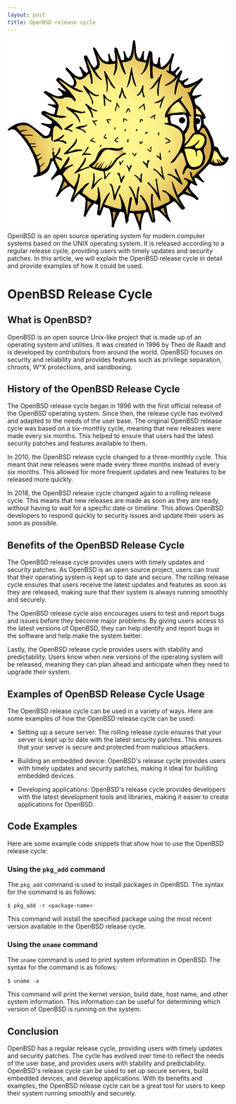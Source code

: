 ```yaml
---
layout: post
title: OpenBSD release cycle
---
```

<div class="row">
    <div class="col-sm-2">
        <img src="/images/openbsd-logo.png" alt="openbsd logo"/>
    </div>
    <div class="col-sm-10">
        OpenBSD is an open source operating system for modern computer systems based on the UNIX operating system. It is released according to a regular release cycle, providing users with timely updates and security patches. In this article, we will explain the OpenBSD release cycle in detail and provide examples of how it could be used.
    </div>
</div>


# OpenBSD Release Cycle

## What is OpenBSD?

OpenBSD is an open source Unix-like project that is made up of an operating system and utilities. It was created in 1996 by Theo de Raadt and is developed by contributors from around the world. OpenBSD focuses on security and reliability and provides features such as privilege separation, chroots, W^X protections, and sandboxing.

## History of the OpenBSD Release Cycle

The OpenBSD release cycle began in 1996 with the first official release of the OpenBSD operating system. Since then, the release cycle has evolved and adapted to the needs of the user base. The original OpenBSD release cycle was based on a six-monthly cycle, meaning that new releases were made every six months. This helped to ensure that users had the latest security patches and features available to them.

In 2010, the OpenBSD release cycle changed to a three-monthly cycle. This meant that new releases were made every three months instead of every six months. This allowed for more frequent updates and new features to be released more quickly.

In 2018, the OpenBSD release cycle changed again to a rolling release cycle. This means that new releases are made as soon as they are ready, without having to wait for a specific date or timeline. This allows OpenBSD developers to respond quickly to security issues and update their users as soon as possible.

## Benefits of the OpenBSD Release Cycle

The OpenBSD release cycle provides users with timely updates and security patches. As OpenBSD is an open source project, users can trust that their operating system is kept up to date and secure. The rolling release cycle ensures that users receive the latest updates and features as soon as they are released, making sure that their system is always running smoothly and securely.

The OpenBSD release cycle also encourages users to test and report bugs and issues before they become major problems. By giving users access to the latest versions of OpenBSD, they can help identify and report bugs in the software and help make the system better.

Lastly, the OpenBSD release cycle provides users with stability and predictability. Users know when new versions of the operating system will be released, meaning they can plan ahead and anticipate when they need to upgrade their system.

## Examples of OpenBSD Release Cycle Usage

The OpenBSD release cycle can be used in a variety of ways. Here are some examples of how the OpenBSD release cycle can be used:

* Setting up a secure server: The rolling release cycle ensures that your server is kept up to date with the latest security patches. This ensures that your server is secure and protected from malicious attackers.

* Building an embedded device: OpenBSD's release cycle provides users with timely updates and security patches, making it ideal for building embedded devices.

* Developing applications: OpenBSD's release cycle provides developers with the latest development tools and libraries, making it easier to create applications for OpenBSD.

## Code Examples

Here are some example code snippets that show how to use the OpenBSD release cycle:

### Using the `pkg_add` command

The `pkg_add` command is used to install packages in OpenBSD. The syntax for the command is as follows:

```
$ pkg_add -r <package-name>
```

This command will install the specified package using the most recent version available in the OpenBSD release cycle.

### Using the `uname` command

The `uname` command is used to print system information in OpenBSD. The syntax for the command is as follows:

```
$ uname -a
```

This command will print the kernel version, build date, host name, and other system information. This information can be useful for determining which version of OpenBSD is running on the system.

## Conclusion

OpenBSD has a regular release cycle, providing users with timely updates and security patches. The cycle has evolved over time to reflect the needs of the user base, and provides users with stability and predictability. OpenBSD's release cycle can be used to set up secure servers, build embedded devices, and develop applications. With its benefits and examples, the OpenBSD release cycle can be a great tool for users to keep their system running smoothly and securely.
